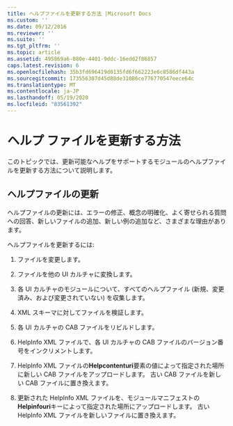 ```yaml
---
title: ヘルプファイルを更新する方法 |Microsoft Docs
ms.custom: ''
ms.date: 09/12/2016
ms.reviewer: ''
ms.suite: ''
ms.tgt_pltfrm: ''
ms.topic: article
ms.assetid: 495869a6-080e-4401-9ddc-16edd2f86857
caps.latest.revision: 6
ms.openlocfilehash: 35b3fd696419d0135fd6f662223e6c8586df443a
ms.sourcegitcommit: 173556307d45d88de31086ce776770547eece64c
ms.translationtype: MT
ms.contentlocale: ja-JP
ms.lasthandoff: 05/19/2020
ms.locfileid: "83561392"
---
```

# <a name="how-to-update-help-files"></a>ヘルプ ファイルを更新する方法

このトピックでは、更新可能なヘルプをサポートするモジュールのヘルプファイルを更新する方法について説明します。

## <a name="updating-help-files"></a>ヘルプファイルの更新

ヘルプファイルの更新には、エラーの修正、概念の明確化、よく寄せられる質問への回答、新しいファイルの追加、新しい例の追加など、さまざまな理由があります。

ヘルプファイルを更新するには:

1. ファイルを変更します。

2. ファイルを他の UI カルチャに変換します。

3. 各 UI カルチャのモジュールについて、すべてのヘルプファイル (新規、変更済み、および変更されていない) を収集します。

4. XML スキーマに対してファイルを検証します。

5. 各 UI カルチャの CAB ファイルをリビルドします。

6. HelpInfo XML ファイルで、各 UI カルチャの CAB ファイルのバージョン番号をインクリメントします。

7. HelpInfo XML ファイルの**Helpcontenturi**要素の値によって指定された場所に新しい CAB ファイルをアップロードします。 古い CAB ファイルを新しい CAB ファイルに置き換えます。

8. 更新された HelpInfo XML ファイルを、モジュールマニフェストの**Helpinfouri**キーによって指定された場所にアップロードします。 古い HelpInfo XML ファイルを新しいファイルに置き換えます。
